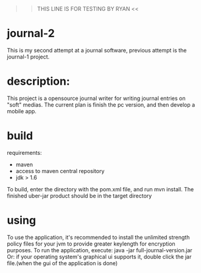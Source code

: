 >> THIS LINE IS FOR TESTING BY RYAN <<

# journal-2
This is my second attempt at a journal software, previous attempt is the journal-1 project.

# description:
This project is a opensource journal writer for writing journal entries on "soft" medias. The current plan is finish the pc version, and then develop a mobile app.

# build

requirements:
  - maven
  - access to maven central repository
  - jdk > 1.6

To build, enter the directory with the pom.xml file, and run mvn install. The finished uber-jar product should be in the target directory

# using
To use the application, it's recommended to install the unlimited strength policy files for your jvm to provide greater keylength for encryption purposes.
To run the application,
  execute: java -jar full-journal-version.jar
Or: if your operating system's graphical ui supports it, double click the jar file.(when the gui of the application is done)
